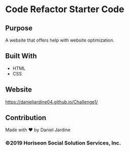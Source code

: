 # Code Refactor Starter Code


## Purpose
A website that offers help with website optimization.

## Built With
* HTML
* CSS

## Website
https://danieljardine04.github.io/Challenge1/

## Contribution
Made with ❤️ by Daniel Jardine

### ©2019 Horiseon Social Solution Services, Inc.